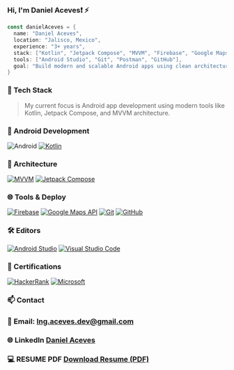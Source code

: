 ### Hi, I'm Daniel Aceves❗ ⚡


```Kotlin
const danielAceves = {
  name: "Daniel Aceves",
  location: "Jalisco, Mexico",
  experience: "3+ years",
  stack: ["Kotlin", "Jetpack Compose", "MVVM", "Firebase", "Google Maps API"],
  tools: ["Android Studio", "Git", "Postman", "GitHub"],
  goal: "Build modern and scalable Android apps using clean architecture."
}
```

### 🚀 Tech Stack  
> My current focus is Android app development using modern tools like Kotlin, Jetpack Compose, and MVVM architecture.
### 📱 Android Development
![Android](https://img.shields.io/badge/Android-3DDC84?style=for-the-badge&logo=android&logoColor=white)
[![Kotlin](https://img.shields.io/badge/Kotlin-7F52FF?style=for-the-badge&logo=kotlin&logoColor=white)]()
### 🧠 Architecture
[![MVVM](https://img.shields.io/badge/MVVM-%23007396.svg?style=for-the-badge)]()
[![Jetpack Compose](https://img.shields.io/badge/Jetpack_Compose-4285F4?style=for-the-badge&logo=android&logoColor=white)]()
### 🌐 Tools & Deploy
[![Firebase](https://img.shields.io/badge/Firebase-FFCA28?style=for-the-badge&logo=firebase&logoColor=black)]()
[![Google Maps API](https://img.shields.io/badge/Google_Maps_API-4285F4?style=for-the-badge&logo=googlemaps&logoColor=white)]()
[![Git](https://img.shields.io/badge/Git-F05032?style=for-the-badge&logo=git&logoColor=white)]()
[![GitHub](https://img.shields.io/badge/GitHub-181717?style=for-the-badge&logo=github&logoColor=white)]()
### 🛠️ Editors
[![Android Studio](https://img.shields.io/badge/Android_Studio-3DDC84?style=for-the-badge&logo=android-studio&logoColor=white)]()
[![Visual Studio Code](https://img.shields.io/badge/VS_Code-007ACC?style=for-the-badge&logo=visual-studio-code&logoColor=white)]()
### 📜 Certifications
[![HackerRank](https://img.shields.io/badge/HackerRank-2EC866?style=for-the-badge&logo=HackerRank&logoColor=white)]()
[![Microsoft](https://img.shields.io/badge/Microsoft-0078D4?style=for-the-badge&logo=microsoft&logoColor=white)]()

### 📫 Contact
### 📧 Email: Ing.aceves.dev@gmail.com
### 🌐 LinkedIn [Daniel Aceves](https://www.linkedin.com/in/ingdanielacevesdeveloper/)
### 💻 RESUME PDF [Download Resume (PDF)](https://drive.google.com/file/d/13P9JZu3MKnuS4QjeaawNtOCLpHqoky5O/view?usp=sharing)

